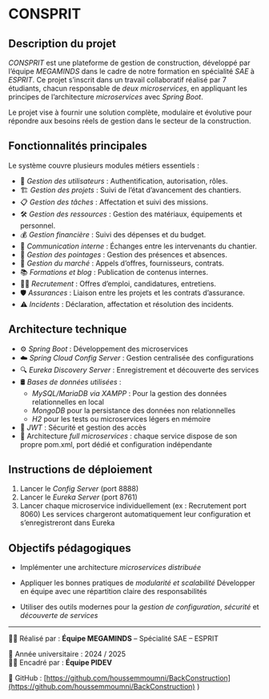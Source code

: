 # CONSPRIT

## Description du projet

*CONSPRIT* est une plateforme de gestion de construction, développé par l’équipe *MEGAMINDS* dans le cadre de notre formation en spécialité *SAE* à *ESPRIT*. Ce projet s’inscrit dans un travail collaboratif réalisé par 7 étudiants, chacun responsable de *deux microservices*, en appliquant les principes de l’architecture *microservices* avec *Spring Boot*.

Le projet vise à fournir une solution complète, modulaire et évolutive pour répondre aux besoins réels de gestion dans le secteur de la construction.

## Fonctionnalités principales

Le système couvre plusieurs modules métiers essentiels :

- 🔐 *Gestion des utilisateurs* : Authentification, autorisation, rôles.
- 🏗️ *Gestion des projets* : Suivi de l’état d’avancement des chantiers.
- 📋 *Gestion des tâches* : Affectation et suivi des missions.
- 🛠️ *Gestion des ressources* : Gestion des matériaux, équipements et personnel.
- 💰 *Gestion financière* : Suivi des dépenses et du budget.
- 💬 *Communication interne* : Échanges entre les intervenants du chantier.
- 📆 *Gestion des pointages* : Gestion des présences et absences.
- 📑 *Gestion du marché* : Appels d’offres, fournisseurs, contrats.
- 📚 *Formations et blog* : Publication de contenus internes.
- 🧑‍💼 *Recrutement* : Offres d’emploi, candidatures, entretiens.
- 🛡️ *Assurances* : Liaison entre les projets et les contrats d’assurance.
- ⚠️ *Incidents* : Déclaration, affectation et résolution des incidents.

## Architecture technique

- ⚙️ *Spring Boot* : Développement des microservices
- ☁️ *Spring Cloud Config Server* : Gestion centralisée des configurations
- 🔍 *Eureka Discovery Server* : Enregistrement et découverte des services
- 🛢️ *Bases de données utilisées* :
  - *MySQL/MariaDB via XAMPP* : Pour la gestion des données relationnelles en local
  - *MongoDB* pour la persistance des données non relationnelles
  - *H2* pour les tests ou microservices légers en mémoire
- 🔐 *JWT* : Sécurité et gestion des accès
- 🔀 Architecture *full microservices* : chaque service dispose de son propre pom.xml, port dédié et configuration indépendante

## Instructions de déploiement

1. Lancer le *Config Server* (port 8888)
2. Lancer le *Eureka Server* (port 8761)
3. Lancer chaque microservice individuellement (ex : Recrutement port 8060)
Les services chargeront automatiquement leur configuration et s’enregistreront dans Eureka


## Objectifs pédagogiques

- Implémenter une architecture *microservices distribuée*
- Appliquer les bonnes pratiques de *modularité et scalabilité*
Développer en équipe avec une répartition claire des responsabilités

- Utiliser des outils modernes pour la *gestion de configuration*, *sécurité* et *découverte de services*

---
👨‍💻 Réalisé par : **Équipe MEGAMINDS** – Spécialité SAE – ESPRIT  
  
📅 Année universitaire : 2024 / 2025  
🧑‍🏫 Encadré par : **Équipe PIDEV**  
  
🔗 GitHub : [https://github.com/houssemmoumni/BackConstruction](https://github.com/houssemmoumni/BackConstruction)
)
